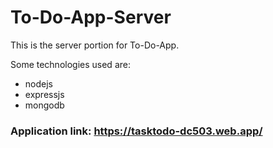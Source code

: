 # To-Do-App-Server

This is the server portion for To-Do-App.

Some technologies used are: 
* nodejs
* expressjs
* mongodb

### Application link: https://tasktodo-dc503.web.app/